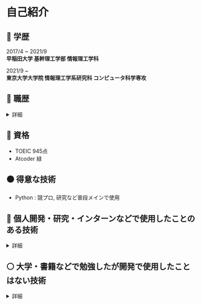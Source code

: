 # 自己紹介
## :school: 学歴
  
2017/4 ~ 2021/9  
**早稲田大学 基幹理工学部 情報理工学科**  
  
2021/9 ~  
**東京大学大学院 情報理工学系研究科 コンピュータ科学専攻**  

## :office: 職歴
<details><summary>詳細</summary>
  
2018/3~2019/5  
**SOMPOコミュニケーションズ ： コールセンター事故受付窓口**  
損保ジャパン日本興亜の自動車事故受付窓口のコールセンター。お客様の情報や事故状況の聴取、実際に保険対応をする部署への引き継ぎ。　　  
  
2018/7~2021/3  
**家庭教師のトライ ： 家庭教師**  
家庭教師として数・英メインで小・中・高生の指導  
  
2020/12~  
**相席居酒屋 ： 配膳・案内**  
配膳、どのような相手が良いかなど要望の聴取、要望を元にした席替え先の決定、席替え時の案内などの対応

2021/9~  
**イベントスタッフ ： 案内**  
有名アイドルやバンドのコンサートへの派遣を行なっている大手数社に登録。案内業務メイン。  

2021/11~2021/12  
**株式会社リクルート ： バックエンドエンジニア**  
検索エンジン周りの機能追加

</details>

## :green_book: 資格

- TOEIC 945点
- Atcoder 緑

## :black_circle: 得意な技術
- Python : 競プロ, 研究など普段メインで使用
## :large_blue_circle: 個人開発・研究・インターンなどで使用したことのある技術  
<details><summary>詳細</summary>

### 言語
- Python
  - 数値計算 
    - numpy
    - pandas
    - scipy
    - matplotlib
    - seaborn
  - 機械学習
    - tensorFlow
    - keras
    - pytorch
  - NLP
    - mecab
    - gensim
- C++
  - opencv
- HTML
- CSS
- Javascript
  - Node.js
    - Express 
- SQL  

### DBMS
- MySQL

### cloud
- AWS
  - Lambda
  - OpenSearch
    - ElasticSearch
    - Kibana
  - Api Gateway
  - EC2
  - S3
- GCP
  - BigQuery

### OS
- MacOS
- Windows
- Linux
  - Ubuntu
  - CentOS  

### その他
- wordpress
  - cocoon
- Docker
- Git
- Google Colaboratory
- LaTex
- Markdown
- vim

</details>

## :white_circle: 大学・書籍などで勉強したが開発で使用したことはない技術
<details><summary>詳細</summary>

### 言語
- C
- Java
- Fortran
- Ocaml

### DBMS
- PostgreSQL  

### その他
- Matlab

</details>
